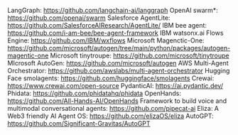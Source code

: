 LangGraph: https://github.com/langchain-ai/langgraph
OpenAI swarm*: https://github.com/openai/swarm
Salesforce AgentLite: https://github.com/SalesforceAIResearch/AgentLite/
IBM bee agent: https://github.com/i-am-bee/bee-agent-framework
IBM watsonx.ai Flows Engine: https://github.com/IBM/wxflows
Microsoft Magenctic-One: https://github.com/microsoft/autogen/tree/main/python/packages/autogen-magentic-one
Microsoft tinytroupe: https://github.com/microsoft/tinytroupe
MIcrosoft AutoGen: https://github.com/microsoft/autogen
AWS Multi-Agent Orchestrator: https://github.com/awslabs/multi-agent-orchestrator
Hugging Face smolagents: https://github.com/huggingface/smolagents
Crewai: https://www.crewai.com/open-source
PydanticAI: https://ai.pydantic.dev/
Phidata: https://github.com/phidatahq/phidata
OpenHands: https://github.com/All-Hands-AI/OpenHands
Framework to build voice and multimodal conversational agents: https://github.com/pipecat-ai
Eliza: A Web3 friendly AI Agent OS: https://github.com/elizaOS/eliza
AutoGPT: https://github.com/Significant-Gravitas/AutoGPT
